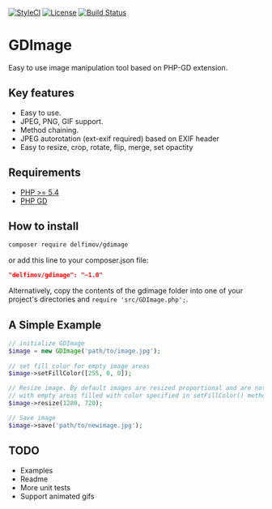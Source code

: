 [![StyleCI](https://styleci.io/repos/99135056/shield?branch=master)](https://styleci.io/repos/99135056)
[![License](https://img.shields.io/badge/license-MIT%20License-blue.svg)](https://github.com/delfimov/GDImage/blob/master/LICENSE)
[![Build Status](https://travis-ci.org/delfimov/GDImage.svg?branch=master)](https://travis-ci.org/delfimov/GDImage)

# GDImage

Easy to use image manipulation tool based on PHP-GD extension.

## Key features

 * Easy to use.
 * JPEG, PNG, GIF support. 
 * Method chaining.
 * JPEG autorotation (ext-exif required) based on EXIF header
 * Easy to resize, crop, rotate, flip, merge, set opactity

## Requirements

 * [PHP >= 5.4](http://www.php.net/)
 * [PHP GD](http://php.net/manual/image.installation.php)

## How to install

```sh
composer require delfimov/gdimage
```

or add this line to your composer.json file:

```json
"delfimov/gdimage": "~1.0"
```


Alternatively, copy the contents of the gdimage folder into one of 
your project's directories and `require 'src/GDImage.php';`. 

## A Simple Example

```php
// initialize GDImage
$image = new GDImage('path/to/image.jpg');
 
// set fill color for empty image areas
$image->setFillColor([255, 0, 0]);

// Resize image. By default images are resized proportional and are not cropped,  
// with empty areas filled with color specified in setFillColor() method
$image->resize(1280, 720);

// Save image
$image->save('path/to/newimage.jpg');
```

## TODO

 * Examples
 * Readme
 * More unit tests
 * Support animated gifs

